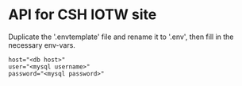 # API for CSH IOTW site

Duplicate the '.envtemplate' file and rename it to '.env', then fill in the necessary env-vars.
```
host="<db host>"
user="<mysql username>"
password="<mysql password>"